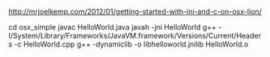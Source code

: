 http://mrjoelkemp.com/2012/01/getting-started-with-jni-and-c-on-osx-lion/

cd osx_simple
javac HelloWorld.java
javah -jni HelloWorld
g++ -I/System/Library/Frameworks/JavaVM.framework/Versions/Current/Headers -c HelloWorld.cpp
g++ -dynamiclib -o libhelloworld.jnilib HelloWorld.o
